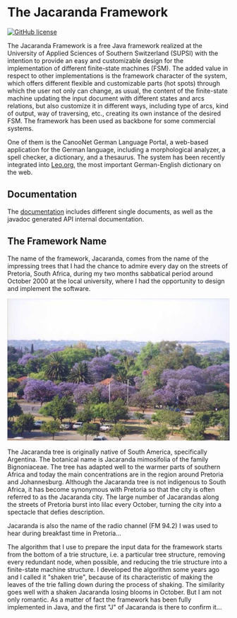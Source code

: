 The Jacaranda Framework
============
[![GitHub license](https://img.shields.io/badge/license-Apache%202-blue.svg)](https://raw.githubusercontent.com/apache/opennlp/master/LICENSE)

The Jacaranda Framework is a free Java framework realized at the University of Applied Sciences of Southern Switzerland (SUPSI) with the intention to provide an easy and customizable design for the implementation of different finite-state machines (FSM). 
The added value in respect to other implementations is the framework character of the system, which offers different flexible and customizable parts (hot spots) through which the user not only can change, as usual, the content of the finite-state machine updating the input document with different states and arcs relations, but also customize it in different ways, including type of arcs, kind of output, way of traversing, etc., creating its own instance of the desired FSM. The framework has been used as backbone for some commercial systems. 

One of them is the CanooNet German Language Portal, a web-based application for the German language, including a morphological analyzer, a spell checker, a dictionary, and a thesaurus. The system has been recently integrated into [Leo.org](https://dict.leo.org/pages/about/ende/canoonet_de.html), the most important German-English dictionary on the web. 

## Documentation

The [documentation](https://people.dti.supsi.ch/~sandro.pedrazzini/jacaranda/index.html) includes different single documents, as well as the javadoc generated API internal documentation. 

                           
## The Framework Name

The name of the framework, Jacaranda, comes from the name of the impressing trees that I had the chance to admire every day on the streets of Pretoria, South Africa, during my two months sabbatical period around October 2000 at the local university, where I had the opportunity to design and implement the software.
    
![alt text](./documentation/show/images/overview.JPEG "Overview")

The Jacaranda tree is originally native of South America, specifically Argentina. The botanical name is Jacaranda mimosifolia of the family Bignoniaceae. The tree has adapted well to the warmer parts of southern Africa and today the main concentrations are in the region around Pretoria and Johannesburg.
Although the Jacaranda tree is not indigenous to South Africa, it has become synonymous with Pretoria so that the city is often referred to as the Jacaranda city. The large number of Jacarandas along the streets of Pretoria burst into lilac every October, turning the city into a spectacle that defies description.

Jacaranda is also the name of the radio channel (FM 94.2) I was used to hear during breakfast time in Pretoria...

The algorithm that I use to prepare the input data for the framework starts from the bottom of a trie structure, i.e. a particular tree structure, removing every redundant node, when possible, and reducing the trie structure into a finite-state machine structure. I developed the algorithm some years ago and I called it "shaken trie", because of its characteristic of making the leaves of the trie falling down during the process of shaking. The similarity goes well with a shaken Jacaranda losing blooms in October.
But I am not only romantic. As a matter of fact the framework has been fully implemented in Java, and the first "J" of Jacaranda is there to confirm it...
